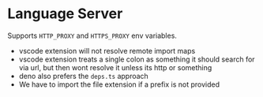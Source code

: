 # Language Server

Supports `HTTP_PROXY` and `HTTPS_PROXY` env variables.

- vscode extension will not resolve remote import maps
- vscode extension treats a single colon as something it should search for via url, but then wont resolve it unless its http or something
- deno also prefers the `deps.ts` approach
- We have to import the file extension if a prefix is not provided

